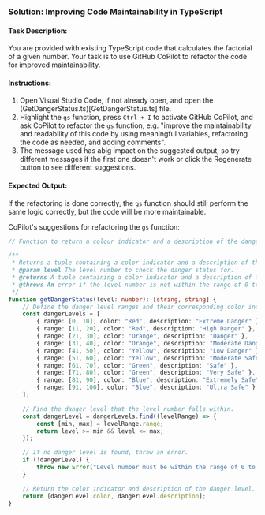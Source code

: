 ### Solution: Improving Code Maintainability in TypeScript

#### Task Description:
You are provided with existing TypeScript code that calculates the factorial of a given number. Your task is to use GitHub CoPilot to refactor the code for improved maintainability.

#### Instructions:
1. Open Visual Studio Code, if not already open, and open the (GetDangerStatus.ts)[GetDangerStatus.ts] file.
2. Highlight the `gs` function, press `Ctrl + I` to activate GitHub CoPilot, and ask CoPilot to refactor the `gs` function, e.g. "improve the maintainability and readability of this code by using meaningful variables, refactoring the code as needed, and adding comments". 
3. The message used has abig impact on the suggested output, so try different messages if the first one doesn't work or click the Regenerate button to see different suggestions.

#### Expected Output:
If the refactoring is done correctly, the `gs` function should still perform the same logic correctly, but the code will be more maintainable.

CoPilot's suggestions for refactoring the `gs` function:
```typescript
// Function to return a colour indicator and a description of the danger level, based on the level number inputted

/**
 * Returns a tuple containing a color indicator and a description of the danger level based on the level number inputted.
 * @param level The level number to check the danger status for.
 * @returns A tuple containing a color indicator and a description of the danger level.
 * @throws An error if the level number is not within the range of 0 to 100.
 */
function getDangerStatus(level: number): [string, string] {
    // Define the danger level ranges and their corresponding color indicators and descriptions.
    const dangerLevels = [
        { range: [0, 10], color: "Red", description: "Extreme Danger" },
        { range: [11, 20], color: "Red", description: "High Danger" },
        { range: [21, 30], color: "Orange", description: "Danger" },
        { range: [31, 40], color: "Orange", description: "Moderate Danger" },
        { range: [41, 50], color: "Yellow", description: "Low Danger" },
        { range: [51, 60], color: "Yellow", description: "Moderate Safety" },
        { range: [61, 70], color: "Green", description: "Safe" },
        { range: [71, 80], color: "Green", description: "Very Safe" },
        { range: [81, 90], color: "Blue", description: "Extremely Safe" },
        { range: [91, 100], color: "Blue", description: "Ultra Safe" },
    ];

    // Find the danger level that the level number falls within.
    const dangerLevel = dangerLevels.find((levelRange) => {
        const [min, max] = levelRange.range;
        return level >= min && level <= max;
    });

    // If no danger level is found, throw an error.
    if (!dangerLevel) {
        throw new Error("Level number must be within the range of 0 to 100.");
    }

    // Return the color indicator and description of the danger level.
    return [dangerLevel.color, dangerLevel.description];
}
```